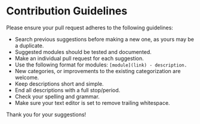 # Contribution Guidelines

Please ensure your pull request adheres to the following guidelines:

- Search previous suggestions before making a new one, as yours may be a duplicate.
- Suggested modules should be tested and documented.
- Make an individual pull request for each suggestion.
- Use the following format for modules: `[module](link) - description.`
- New categories, or improvements to the existing categorization are welcome.
- Keep descriptions short and simple.
- End all descriptions with a full stop/period.
- Check your spelling and grammar.
- Make sure your text editor is set to remove trailing whitespace.

Thank you for your suggestions!
